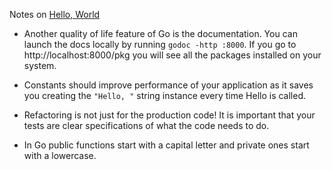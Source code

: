 Notes on [Hello, World](https://quii.gitbook.io/learn-go-with-tests/go-fundamentals/hello-world)


* Another quality of life feature of Go is the documentation. You can launch the docs locally by running `godoc -http :8000`. If you go to http://localhost:8000/pkg you will see all the packages installed on your system.

* Constants should improve performance of your application as it saves you creating the `"Hello, "` string instance every time Hello is called.

* Refactoring is not just for the production code! It is important that your tests are clear specifications of what the code needs to do.

* In Go public functions start with a capital letter and private ones start with a lowercase.
